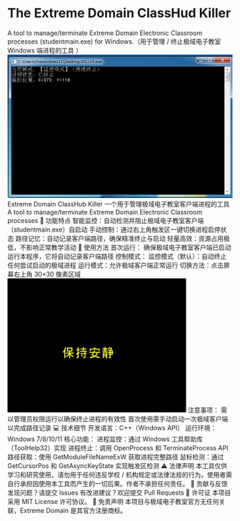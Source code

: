 # The Extreme Domain ClassHud Killer
A tool to manage/terminate Extreme Domain Electronic Classroom processes (studentmain.exe) for Windows.（用于管理 / 终止极域电子教室 Windows 端进程的工具 ）
![程序运行界面](https://raw.githubusercontent.com/Chinesehome/The-Extreme-Domain-ClassHud-Killer/refs/heads/main/readme/%E5%B1%8F%E5%B9%95%E6%88%AA%E5%9B%BE_1.png)
Extreme Domain ClassHub Killer
一个用于管理极域电子教室客户端进程的工具
A tool to manage/terminate Extreme Domain Electronic Classroom processes
🌟 功能特点
智能监控：自动检测并阻止极域电子教室客户端（studentmain.exe）自启动
手动控制：通过右上角触发区一键切换进程启停状态
路径记忆：自动记录客户端路径，确保精准终止与启动
轻量高效：资源占用极低，不影响正常教学活动
🚀 使用方法
首次运行：
确保极域电子教室客户端已启动
运行本程序，它将自动记录客户端路径
控制模式：
监控模式（默认）：自动终止任何尝试启动的极域进程
运行模式：允许极域客户端正常运行
切换方法：点击屏幕右上角 30×30 像素区域
![效果](https://raw.githubusercontent.com/Chinesehome/The-Extreme-Domain-ClassHud-Killer/refs/heads/main/readme/%E5%B1%8F%E5%B9%95%E6%88%AA%E5%9B%BE_2.gif)
注意事项：
需以管理员权限运行以确保终止进程的有效性
首次使用需手动启动一次极域客户端以完成路径记录
💻 技术细节
开发语言：C++（Windows API）
运行环境：Windows 7/8/10/11
核心功能：
进程监控：通过 Windows 工具帮助库（ToolHelp32）实现
进程终止：调用 OpenProcess 和 TerminateProcess API
路径获取：使用 GetModuleFileNameExW 获取进程完整路径
鼠标检测：通过 GetCursorPos 和 GetAsyncKeyState 实现触发区检测
⚠️ 法律声明
本工具仅供学习和研究使用，请勿用于任何违反学校 / 机构规定或法律法规的行为。使用者需自行承担因使用本工具而产生的一切后果。作者不承担任何责任。
🤝 贡献与反馈
发现问题？请提交 Issues
有改进建议？欢迎提交 Pull Requests
📜 许可证
本项目采用 MIT License 许可协议。
📌 免责声明
本项目与极域电子教室官方无任何关联，Extreme Domain 是其官方注册商标。
